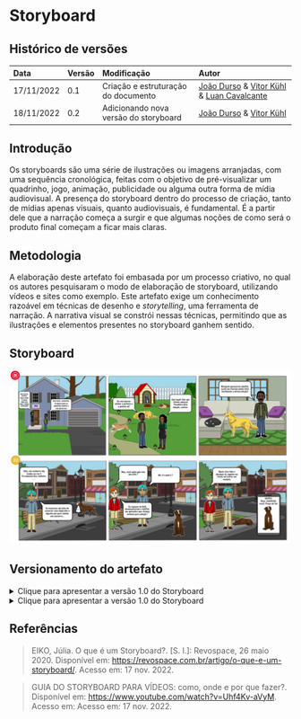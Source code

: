 # Storyboard

## Histórico de versões
| Data | Versão | Modificação | Autor |
| :- | :- | :- | :- |
| 17/11/2022 | 0.1    | Criação e estruturação do documento | [João Durso](https://github.com/jvsdurso) & [Vitor Kühl](https://github.com/vitorekr) & [Luan Cavalcante](https://github.com/Luan-Cavalcante)| 
| 18/11/2022 | 0.2    | Adicionando nova versão do storyboard | [João Durso](https://github.com/jvsdurso) & [Vitor Kühl](https://github.com/vitorekr) | 

## Introdução

Os storyboards são uma série de ilustrações ou imagens arranjadas, com uma sequência cronológica, feitas com o objetivo de pré-visualizar um quadrinho, jogo, animação, publicidade ou alguma outra forma de mídia audiovisual. A presença do storyboard dentro do processo de criação, tanto de mídias apenas visuais, quanto audiovisuais, é fundamental. É a partir dele que a narração começa a surgir e que algumas noções de como será o produto final começam a ficar mais claras.

## Metodologia

A elaboração deste artefato foi embasada por um processo criativo, no qual os autores pesquisaram o modo de elaboração de storyboard, utilizando vídeos e sites como exemplo. Este artefato exige um conhecimento razoável em técnicas de desenho e _storytelling_, uma ferramenta de narração. A narrativa visual se constrói nessas técnicas, permitindo que as ilustrações e elementos presentes no storyboard ganhem sentido.

## Storyboard

![Storyboard v1.1](../assets/storyboard/storyboard_v1_1.png)

## Versionamento do artefato

<details>
<summary>Clique para apresentar a versão 1.0 do Storyboard</summary>
 
### Storyboard v1.0
 
O Storyboard foi feito no [Storyboardthat](https://www.storyboardthat.com/pt) e não teve como restaurar todo o histórico de cada modificação. No entanto, a contribuição dessa versão foi:
- Adição da primeira linha de quadrinhos, com foco nos usuários que pretendem adotar pets e/ou divulgar pets abandonados no aplicativo IdotPet.
 
![Storyboard v1.0](../assets/storyboard/storyboard_v1_0.jpeg)
 
**Autor(es):** <br>
[Luan Vasco](https://github.com/Luan-Cavalcante) <br><br>
</details>

<details>
<summary>Clique para apresentar a versão 1.0 do Storyboard</summary>
 
### Storyboard v1.1
 
O Storyboard foi feito no [Storyboardthat](https://www.storyboardthat.com/pt) e não teve como restaurar todo o histórico de cada modificação. No entanto, a contribuição dessa versão foi:
- Adição da segunda linha de quadrinhos, com foco nos usuários que abrigam pets (instituições, organizações, voluntários, etc.) e também querem divulgar adoções.
 
![Storyboard v1.1](../assets/storyboard/storyboard_v1_1.jpeg)
 
**Autor(es):** <br>
[João Durso](https://github.com/jvsdurso) <br><br>
</details>

## Referências

> EIKO, Júlia. O que é um Storyboard?. [S. l.]: Revospace, 26 maio 2020. Disponível em: https://revospace.com.br/artigo/o-que-e-um-storyboard/. Acesso em: 17 nov. 2022.

> GUIA DO STORYBOARD PARA VÍDEOS: como, onde e por que fazer?. Disponível em: https://www.youtube.com/watch?v=Uhf4Kv-aVyM. Acesso em: Acesso em: 17 nov. 2022.